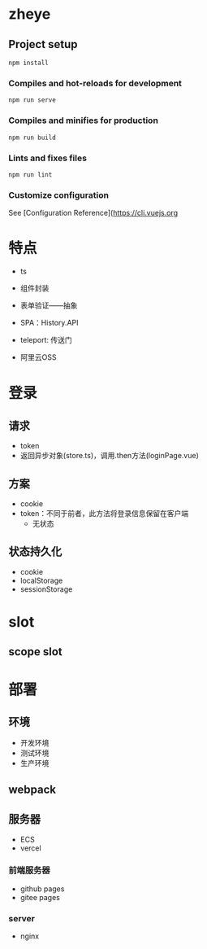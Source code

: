 # zheye

## Project setup
```
npm install
```

### Compiles and hot-reloads for development
```
npm run serve
```

### Compiles and minifies for production
```
npm run build
```

### Lints and fixes files
```
npm run lint
```

### Customize configuration
See [Configuration Reference](https://cli.vuejs.org
# 特点
- ts
- 组件封装
- 表单验证——抽象
- SPA：History.API
- teleport: 传送门

- 阿里云OSS

# 登录
## 请求
- token
- 返回异步对象(store.ts)，调用.then方法(loginPage.vue)

## 方案
- cookie
- token：不同于前者，此方法将登录信息保留在客户端
  - 无状态

## 状态持久化
- cookie
- localStorage
- sessionStorage


# slot
## scope slot

# 部署
## 环境
- 开发环境
- 测试环境
- 生产环境

## webpack


## 服务器
- ECS
- vercel

### 前端服务器
- github pages
- gitee pages

### server
- nginx

